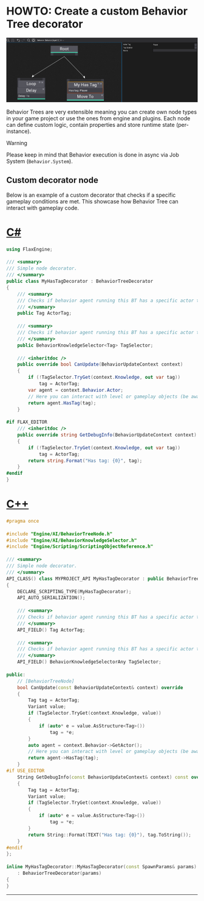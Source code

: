 # HOWTO: Create a custom Behavior Tree decorator

![Custom Behavior Tree Decorator](media/custom-decorator.png)

Behavior Trees are very extensible meaning you can create own node types in your game project or use the ones from engine and plugins. Each node can define custom logic, contain properties and store runtime state (per-instance).

> [!Warning]
> Please keep in mind that Behavior execution is done in async via Job System (`Behavior.System`).

## Custom decorator node

Below is an example of a custom decorator that checks if a specific gameplay conditions are met. This showcase how Behavior Tree can interact with gameplay code.

# [C#](#tab/code-csharp)
```cs
using FlaxEngine;

/// <summary>
/// Simple node decorator.
/// </summary>
public class MyHasTagDecorator : BehaviorTreeDecorator
{
    /// <summary>
    /// Checks if behavior agent running this BT has a specific actor tag assigned. Used only if TagSelector is unused.
    /// </summary>
    public Tag ActorTag;

    /// <summary>
    /// Checks if behavior agent running this BT has a specific actor tag assigned. If set Tag is unused.
    /// </summary>
    public BehaviorKnowledgeSelector<Tag> TagSelector;

    /// <inheritdoc />
    public override bool CanUpdate(BehaviorUpdateContext context)
    {
        if (!TagSelector.TryGet(context.Knowledge, out var tag))
            tag = ActorTag;
        var agent = context.Behavior.Actor;
        // Here you can interact with level or gameplay objects (be aware that this code runs in async by default)
        return agent.HasTag(tag);
    }

#if FLAX_EDITOR
    /// <inheritdoc />
    public override string GetDebugInfo(BehaviorUpdateContext context)
    {
        if (!TagSelector.TryGet(context.Knowledge, out var tag))
            tag = ActorTag;
        return string.Format("Has tag: {0}", tag);
    }
#endif
}
```
# [C++](#tab/code-cpp)
```cpp
#pragma once

#include "Engine/AI/BehaviorTreeNode.h"
#include "Engine/AI/BehaviorKnowledgeSelector.h"
#include "Engine/Scripting/ScriptingObjectReference.h"

/// <summary>
/// Simple node decorator.
/// </summary>
API_CLASS() class MYPROJECT_API MyHasTagDecorator : public BehaviorTreeDecorator
{
    DECLARE_SCRIPTING_TYPE(MyHasTagDecorator);
    API_AUTO_SERIALIZATION();
    
    /// <summary>
    /// Checks if behavior agent running this BT has a specific actor tag assigned. Used only if TagSelector is unused.
    /// </summary>
    API_FIELD() Tag ActorTag;
    
    /// <summary>
    /// Checks if behavior agent running this BT has a specific actor tag assigned. If set Tag is unused.
    /// </summary>
    API_FIELD() BehaviorKnowledgeSelectorAny TagSelector;

public:
    // [BehaviorTreeNode]
    bool CanUpdate(const BehaviorUpdateContext& context) override
    {
        Tag tag = ActorTag;
        Variant value;
        if (TagSelector.TryGet(context.Knowledge, value))
        {
            if (auto* e = value.AsStructure<Tag>())
                tag = *e;
        }
        auto agent = context.Behavior->GetActor();
        // Here you can interact with level or gameplay objects (be aware that this code runs in async by default)
        return agent->HasTag(tag);
    }
#if USE_EDITOR
    String GetDebugInfo(const BehaviorUpdateContext& context) const override
    {
        Tag tag = ActorTag;
        Variant value;
        if (TagSelector.TryGet(context.Knowledge, value))
        {
            if (auto* e = value.AsStructure<Tag>())
                tag = *e;
        }
        return String::Format(TEXT("Has tag: {0}"), tag.ToString());
    }
#endif
};

inline MyHasTagDecorator::MyHasTagDecorator(const SpawnParams& params)
    : BehaviorTreeDecorator(params)
{
}
```
***
